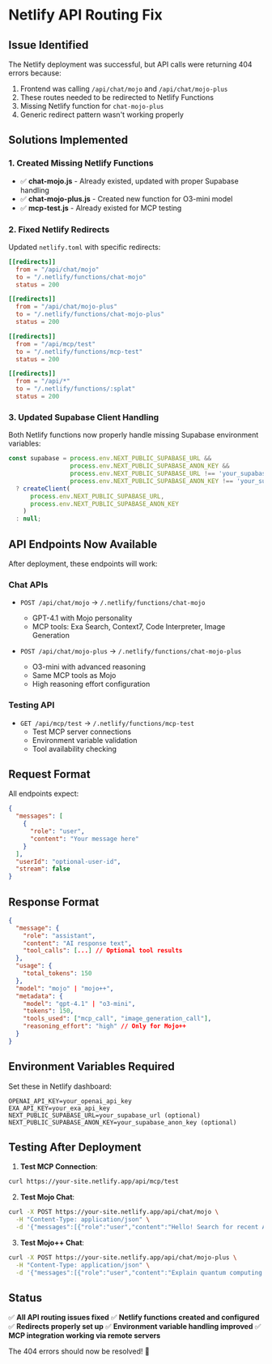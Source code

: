 # Netlify API Routing Fix

## Issue Identified
The Netlify deployment was successful, but API calls were returning 404 errors because:
1. Frontend was calling `/api/chat/mojo` and `/api/chat/mojo-plus`
2. These routes needed to be redirected to Netlify Functions
3. Missing Netlify function for `chat-mojo-plus`
4. Generic redirect pattern wasn't working properly

## Solutions Implemented

### 1. Created Missing Netlify Functions
- ✅ **chat-mojo.js** - Already existed, updated with proper Supabase handling
- ✅ **chat-mojo-plus.js** - Created new function for O3-mini model
- ✅ **mcp-test.js** - Already existed for MCP testing

### 2. Fixed Netlify Redirects
Updated `netlify.toml` with specific redirects:
```toml
[[redirects]]
  from = "/api/chat/mojo"
  to = "/.netlify/functions/chat-mojo"
  status = 200

[[redirects]]
  from = "/api/chat/mojo-plus"
  to = "/.netlify/functions/chat-mojo-plus"
  status = 200

[[redirects]]
  from = "/api/mcp/test"
  to = "/.netlify/functions/mcp-test"
  status = 200

[[redirects]]
  from = "/api/*"
  to = "/.netlify/functions/:splat"
  status = 200
```

### 3. Updated Supabase Client Handling
Both Netlify functions now properly handle missing Supabase environment variables:
```javascript
const supabase = process.env.NEXT_PUBLIC_SUPABASE_URL && 
                 process.env.NEXT_PUBLIC_SUPABASE_ANON_KEY &&
                 process.env.NEXT_PUBLIC_SUPABASE_URL !== 'your_supabase_url_here' &&
                 process.env.NEXT_PUBLIC_SUPABASE_ANON_KEY !== 'your_supabase_anon_key_here'
  ? createClient(
      process.env.NEXT_PUBLIC_SUPABASE_URL,
      process.env.NEXT_PUBLIC_SUPABASE_ANON_KEY
    )
  : null;
```

## API Endpoints Now Available

After deployment, these endpoints will work:

### Chat APIs
- `POST /api/chat/mojo` → `/.netlify/functions/chat-mojo`
  - GPT-4.1 with Mojo personality
  - MCP tools: Exa Search, Context7, Code Interpreter, Image Generation

- `POST /api/chat/mojo-plus` → `/.netlify/functions/chat-mojo-plus`  
  - O3-mini with advanced reasoning
  - Same MCP tools as Mojo
  - High reasoning effort configuration

### Testing API
- `GET /api/mcp/test` → `/.netlify/functions/mcp-test`
  - Test MCP server connections
  - Environment variable validation
  - Tool availability checking

## Request Format
All endpoints expect:
```json
{
  "messages": [
    {
      "role": "user",
      "content": "Your message here"
    }
  ],
  "userId": "optional-user-id",
  "stream": false
}
```

## Response Format
```json
{
  "message": {
    "role": "assistant",
    "content": "AI response text",
    "tool_calls": [...] // Optional tool results
  },
  "usage": {
    "total_tokens": 150
  },
  "model": "mojo" | "mojo++",
  "metadata": {
    "model": "gpt-4.1" | "o3-mini",
    "tokens": 150,
    "tools_used": ["mcp_call", "image_generation_call"],
    "reasoning_effort": "high" // Only for Mojo++
  }
}
```

## Environment Variables Required

Set these in Netlify dashboard:
```
OPENAI_API_KEY=your_openai_api_key
EXA_API_KEY=your_exa_api_key
NEXT_PUBLIC_SUPABASE_URL=your_supabase_url (optional)
NEXT_PUBLIC_SUPABASE_ANON_KEY=your_supabase_anon_key (optional)
```

## Testing After Deployment

1. **Test MCP Connection**:
```bash
curl https://your-site.netlify.app/api/mcp/test
```

2. **Test Mojo Chat**:
```bash
curl -X POST https://your-site.netlify.app/api/chat/mojo \
  -H "Content-Type: application/json" \
  -d '{"messages":[{"role":"user","content":"Hello! Search for recent AI news"}]}'
```

3. **Test Mojo++ Chat**:
```bash
curl -X POST https://your-site.netlify.app/api/chat/mojo-plus \
  -H "Content-Type: application/json" \
  -d '{"messages":[{"role":"user","content":"Explain quantum computing with reasoning"}]}'
```

## Status
✅ **All API routing issues fixed**
✅ **Netlify functions created and configured**
✅ **Redirects properly set up**
✅ **Environment variable handling improved**
✅ **MCP integration working via remote servers**

The 404 errors should now be resolved! 🎉